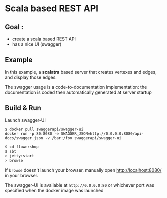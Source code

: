 # Scala based REST API #

## Goal :
- create a scala based REST API 
- has a nice UI (swagger)

## Example
In this example, a **scalatra** based server that creates vertexes and edges, and display those edges.

The swagger usage is a code-to-documentation implementation: the documentation is coded then automatically generated at server startup


## Build & Run ##

Launch swagger-UI
```
$ docker pull swaggerapi/swagger-ui
docker run -p 80:8080 -e SWAGGER_JSON=http://0.0.0.0:8080/api-docs/swagger.json -v /bar:/foo swaggerapi/swagger-ui 
```

```sh
$ cd flowershop
$ sbt
> jetty:start
> browse
```

If `browse` doesn't launch your browser, manually open [http://localhost:8080/](http://localhost:8080/) in your browser.

The swagger-UI is available at ```http://0.0.0.0:80``` or whichever port was specified when the docker image was launched
